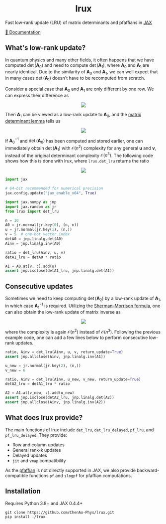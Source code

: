 <h1 align='center'>lrux</h1>

Fast low-rank update (LRU) of matrix determinants and pfaffians in [JAX](https://github.com/jax-ml/jax)

[📖 Documentation](https://chenao-phys.github.io/lrux/)

## What's low-rank update?

In quantum physics and many other fields, it often happens that we have computed $\det(\mathbf{A}_0)$ and need to compute $\det(\mathbf{A}_1)$, where $\mathbf{A}_0$ and $\mathbf{A}_1$ are nearly identical. Due to the similarity of $\mathbf{A}_0$ and $\mathbf{A}_1$, we can well expect that in many cases $\det(\mathbf{A}_1)$ doesn't have to be recomputed from scratch.

Consider a special case that $\mathbf{A}_0$ and $\mathbf{A}_1$ are only different by one row. We can express their difference as
<!-- $$
    \mathbf{A}_1 - \mathbf{A}_0 = \begin{pmatrix}
        0 & ... & 0 \\ 
        \vdots && \vdots \\ 
        0 & ... & 0 \\ 
        u_1 & ... & u_n \\
        0 & ... & 0 \\ 
        \vdots && \vdots \\ 
        0 & ... & 0
    \end{pmatrix}
    = \begin{pmatrix}
        0 \\ \vdots \\ 0 \\ 1 \\ 0 \\ \vdots \\ 0
    \end{pmatrix}
    (u_1, ..., u_n)
    = \mathbf{vu}^T.
$$ -->
<div align="center">
  <img src="./images/A1_A0.svg"/>
</div>

Then $\mathbf{A}_1$ can be viewed as a low-rank update to $\mathbf{A}_0$, and the [matrix determinant lemma](https://en.wikipedia.org/wiki/Matrix_determinant_lemma) tells us
<!-- $$
    \det(\mathbf{A}_1) = \det (\mathbf{A}_0 + \mathbf{vu}^T)
    = \det (\mathbf{A}_0) (1 + \mathbf{u}^T \mathbf{A}_0^{-1} \mathbf{v}).
$$ -->
<div align="center">
  <img src="./images/detA1.svg"/>
</div>

If $\mathbf{A}_0^{-1}$ and $\det(\mathbf{A}_0)$ has been computed and stored earlier, one can immediately obtain $\det(\mathbf{A}_1)$ with $\mathcal{O}(n^2)$ complexity for any general $\mathbf{u}$ and $\mathbf{v}$, instead of the original determinant complexity $\mathcal{O}(n^3)$. The following code shows how this is done with lrux, where `lrux.det_lru` returns the ratio 
<!-- $$
r = \frac{\det(\mathbf{A}_1)}{\det (\mathbf{A}_0)} = 1 + \mathbf{u}^T \mathbf{A}_0^{-1} \mathbf{v}.
$$ -->
<div align="center">
  <img src="./images/ratio.svg"/>
</div>

```python
import jax

# 64-bit recommended for numerical precision
jax.config.update("jax_enable_x64", True)

import jax.numpy as jnp
import jax.random as jr
from lrux import det_lru

n = 10
A0 = jr.normal(jr.key(0), (n, n))
u = jr.normal(jr.key(1), (n,))
v = 5  # one-hot vector index
detA0 = jnp.linalg.det(A0)
Ainv = jnp.linalg.inv(A0)

ratio = det_lru(Ainv, u, v)
detA1_lru = detA0 * ratio

A1 = A0.at[v, :].add(u)
assert jnp.isclose(detA1_lru, jnp.linalg.det(A1))
```


## Consecutive updates

Sometimes we need to keep computing $\det(\mathbf{A}_2)$ by a low-rank update of $\mathbf{A}_1$, in which case $\mathbf{A}_1^{-1}$ is required. Utilizing the [Sherman–Morrison formula](https://en.wikipedia.org/wiki/Sherman%E2%80%93Morrison_formula), one can also obtain the low-rank update of matrix inverse as
<!-- $$
\mathbf{A}_1^{-1} = (\mathbf{A}_0 + \mathbf{vu}^T)^{-1} = \mathbf{A}_0^{-1} - \mathbf{A}_0^{-1} \mathbf{v} r^{-1} \mathbf{u}^T \mathbf{A}_0^{-1},
$$ -->
<div align="center">
  <img src="./images/A1inv.svg"/>
</div>

where the complexity is again $\mathcal{O}(n^2)$ instead of $\mathcal{O}(n^3)$. Following the previous example code, one can add a few lines below to perform consecutive low-rank updates.

```python
ratio, Ainv = det_lru(Ainv, u, v, return_update=True)
assert jnp.allclose(Ainv, jnp.linalg.inv(A1))

u_new = jr.normal(jr.key(2), (n,))
v_new = 6

ratio, Ainv = det_lru(Ainv, u_new, v_new, return_update=True)
detA2_lru = detA1_lru * ratio

A2 = A1.at[v_new, :].add(u_new)
assert jnp.isclose(detA2_lru, jnp.linalg.det(A2))
assert jnp.allclose(Ainv, jnp.linalg.inv(A2))
```


## What does lrux provide?

The main functions of lrux include `det_lru`, `det_lru_delayed`, `pf_lru`, and `pf_lru_delayed`. They provide:

- Row and column updates
- General rank-k updates
- Delayed updates
- `jit` and `vmap` compatibility

As the [pfaffian](https://en.wikipedia.org/wiki/Pfaffian) is not directly supported in JAX, we also provide backward-compatible functions `pf` and `slogpf` for pfaffian computations.


## Installation

Requires Python 3.8+ and JAX 0.4.4+

```
git clone https://github.com/ChenAo-Phys/lrux.git
pip install ./lrux
```

